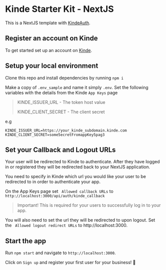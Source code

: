 # Kinde Starter Kit - NextJS

This is a NextJS template with [KindeAuth](https://kinde.com/docs/sdks/nextjs-sdk).

## Register an account on Kinde

To get started set up an account on [Kinde](https://app.kinde.com/register).

## Setup your local environment

Clone this repo and install dependencies by running `npm i`

Make a copy of `.env_sample` and name it simply `.env`. Set the following variables with the details from the Kinde `App Keys` page

> KINDE_ISSUER_URL - The token host value
>
> KINDE_CLIENT_SECRET - The client secret

e.g

```
KINDE_ISSUER_URL=https://your_kinde_subdomain.kinde.com
KINDE_CLIENT_SECRET=some5ecretFromappKey5pag3
```

## Set your Callback and Logout URLs

Your user will be redirected to Kinde to authenticate. After they have logged in or registered they will be redirected back to your NextJS application.

You need to specify in Kinde which url you would like your user to be redirected to in order to authenticate your app.

On the App Keys page set ` Allowed callback URLs` to `http://localhost:3000/api/auth/kinde_callback`

> Important! This is required for your users to successfully log in to your app.

You will also need to set the url they will be redirected to upon logout. Set the ` Allowed logout redirect URLs` to http://localhost:3000.

## Start the app

Run `npm start` and navigate to `http://localhost:3000`.

Click on `Sign up` and register your first user for your business! 🚀
